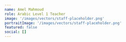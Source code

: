 ```yaml
---
name: Amel Mahmoud
role: Arabic Level 1 Teacher
image: '/images/vectors/staff-placeholder.png'
portraitImage: '/images/vectors/staff-placeholder.png'
featured: false
social: []
---
```

